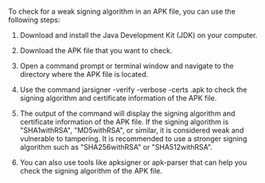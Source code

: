 To check for a weak signing algorithm in an APK file, you can use the following steps:

1. Download and install the Java Development Kit (JDK) on your computer.

2. Download the APK file that you want to check.

3. Open a command prompt or terminal window and navigate to the directory where the APK file is located.

4. Use the command jarsigner -verify -verbose -certs <apkfile>.apk to check the signing algorithm and certificate information of the APK file.

5. The output of the command will display the signing algorithm and certificate information of the APK file. If the signing algorithm is "SHA1withRSA", "MD5withRSA", or similar, it is considered weak and vulnerable to tampering. It is recommended to use a stronger signing algorithm such as "SHA256withRSA" or "SHA512withRSA".

6. You can also use tools like apksigner or apk-parser that can help you check the signing algorithm of the APK file.


